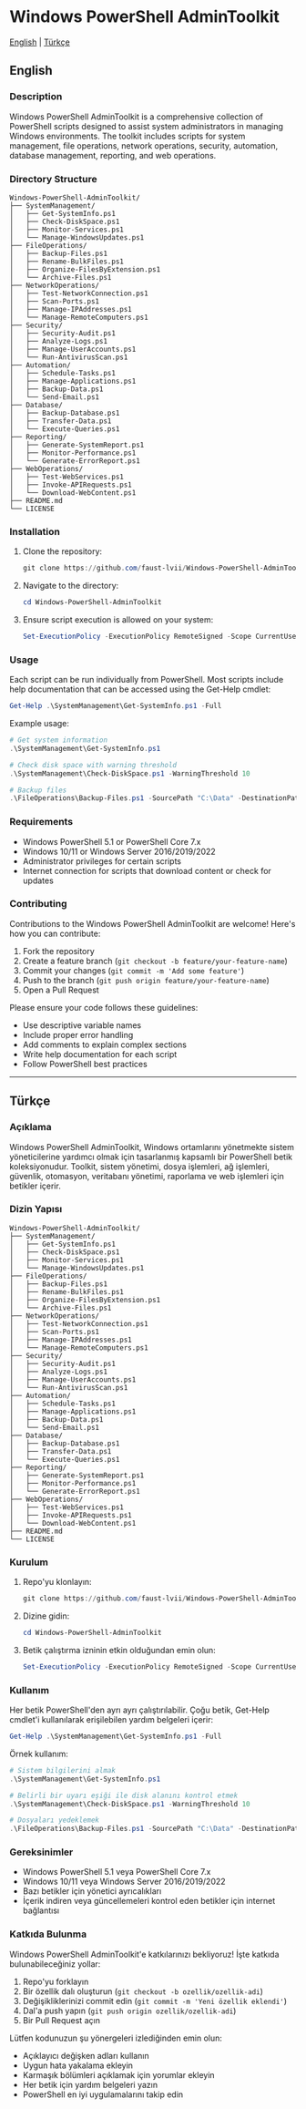 # Windows PowerShell AdminToolkit

[English](#english) | [Türkçe](#turkish)

<a name="english"></a>
## English

### Description
Windows PowerShell AdminToolkit is a comprehensive collection of PowerShell scripts designed to assist system administrators in managing Windows environments. The toolkit includes scripts for system management, file operations, network operations, security, automation, database management, reporting, and web operations.

### Directory Structure
```
Windows-PowerShell-AdminToolkit/
├── SystemManagement/
│   ├── Get-SystemInfo.ps1
│   ├── Check-DiskSpace.ps1
│   ├── Monitor-Services.ps1
│   └── Manage-WindowsUpdates.ps1
├── FileOperations/
│   ├── Backup-Files.ps1
│   ├── Rename-BulkFiles.ps1
│   ├── Organize-FilesByExtension.ps1
│   └── Archive-Files.ps1
├── NetworkOperations/
│   ├── Test-NetworkConnection.ps1
│   ├── Scan-Ports.ps1
│   ├── Manage-IPAddresses.ps1
│   └── Manage-RemoteComputers.ps1
├── Security/
│   ├── Security-Audit.ps1
│   ├── Analyze-Logs.ps1
│   ├── Manage-UserAccounts.ps1
│   └── Run-AntivirusScan.ps1
├── Automation/
│   ├── Schedule-Tasks.ps1
│   ├── Manage-Applications.ps1
│   ├── Backup-Data.ps1
│   └── Send-Email.ps1
├── Database/
│   ├── Backup-Database.ps1
│   ├── Transfer-Data.ps1
│   └── Execute-Queries.ps1
├── Reporting/
│   ├── Generate-SystemReport.ps1
│   ├── Monitor-Performance.ps1
│   └── Generate-ErrorReport.ps1
├── WebOperations/
│   ├── Test-WebServices.ps1
│   ├── Invoke-APIRequests.ps1
│   └── Download-WebContent.ps1
├── README.md
└── LICENSE
```

### Installation
1. Clone the repository:
   ```powershell
   git clone https://github.com/faust-lvii/Windows-PowerShell-AdminToolkit.git
   ```

2. Navigate to the directory:
   ```powershell
   cd Windows-PowerShell-AdminToolkit
   ```

3. Ensure script execution is allowed on your system:
   ```powershell
   Set-ExecutionPolicy -ExecutionPolicy RemoteSigned -Scope CurrentUser
   ```

### Usage
Each script can be run individually from PowerShell. Most scripts include help documentation that can be accessed using the Get-Help cmdlet:

```powershell
Get-Help .\SystemManagement\Get-SystemInfo.ps1 -Full
```

Example usage:
```powershell
# Get system information
.\SystemManagement\Get-SystemInfo.ps1

# Check disk space with warning threshold
.\SystemManagement\Check-DiskSpace.ps1 -WarningThreshold 10

# Backup files
.\FileOperations\Backup-Files.ps1 -SourcePath "C:\Data" -DestinationPath "D:\Backup"
```

### Requirements
- Windows PowerShell 5.1 or PowerShell Core 7.x
- Windows 10/11 or Windows Server 2016/2019/2022
- Administrator privileges for certain scripts
- Internet connection for scripts that download content or check for updates

### Contributing
Contributions to the Windows PowerShell AdminToolkit are welcome! Here's how you can contribute:

1. Fork the repository
2. Create a feature branch (`git checkout -b feature/your-feature-name`)
3. Commit your changes (`git commit -m 'Add some feature'`)
4. Push to the branch (`git push origin feature/your-feature-name`)
5. Open a Pull Request

Please ensure your code follows these guidelines:
- Use descriptive variable names
- Include proper error handling
- Add comments to explain complex sections
- Write help documentation for each script
- Follow PowerShell best practices

---

<a name="turkish"></a>
## Türkçe

### Açıklama
Windows PowerShell AdminToolkit, Windows ortamlarını yönetmekte sistem yöneticilerine yardımcı olmak için tasarlanmış kapsamlı bir PowerShell betik koleksiyonudur. Toolkit, sistem yönetimi, dosya işlemleri, ağ işlemleri, güvenlik, otomasyon, veritabanı yönetimi, raporlama ve web işlemleri için betikler içerir.

### Dizin Yapısı
```
Windows-PowerShell-AdminToolkit/
├── SystemManagement/
│   ├── Get-SystemInfo.ps1
│   ├── Check-DiskSpace.ps1
│   ├── Monitor-Services.ps1
│   └── Manage-WindowsUpdates.ps1
├── FileOperations/
│   ├── Backup-Files.ps1
│   ├── Rename-BulkFiles.ps1
│   ├── Organize-FilesByExtension.ps1
│   └── Archive-Files.ps1
├── NetworkOperations/
│   ├── Test-NetworkConnection.ps1
│   ├── Scan-Ports.ps1
│   ├── Manage-IPAddresses.ps1
│   └── Manage-RemoteComputers.ps1
├── Security/
│   ├── Security-Audit.ps1
│   ├── Analyze-Logs.ps1
│   ├── Manage-UserAccounts.ps1
│   └── Run-AntivirusScan.ps1
├── Automation/
│   ├── Schedule-Tasks.ps1
│   ├── Manage-Applications.ps1
│   ├── Backup-Data.ps1
│   └── Send-Email.ps1
├── Database/
│   ├── Backup-Database.ps1
│   ├── Transfer-Data.ps1
│   └── Execute-Queries.ps1
├── Reporting/
│   ├── Generate-SystemReport.ps1
│   ├── Monitor-Performance.ps1
│   └── Generate-ErrorReport.ps1
├── WebOperations/
│   ├── Test-WebServices.ps1
│   ├── Invoke-APIRequests.ps1
│   └── Download-WebContent.ps1
├── README.md
└── LICENSE
```

### Kurulum
1. Repo'yu klonlayın:
   ```powershell
   git clone https://github.com/faust-lvii/Windows-PowerShell-AdminToolkit.git
   ```

2. Dizine gidin:
   ```powershell
   cd Windows-PowerShell-AdminToolkit
   ```

3. Betik çalıştırma izninin etkin olduğundan emin olun:
   ```powershell
   Set-ExecutionPolicy -ExecutionPolicy RemoteSigned -Scope CurrentUser
   ```

### Kullanım
Her betik PowerShell'den ayrı ayrı çalıştırılabilir. Çoğu betik, Get-Help cmdlet'i kullanılarak erişilebilen yardım belgeleri içerir:

```powershell
Get-Help .\SystemManagement\Get-SystemInfo.ps1 -Full
```

Örnek kullanım:
```powershell
# Sistem bilgilerini almak
.\SystemManagement\Get-SystemInfo.ps1

# Belirli bir uyarı eşiği ile disk alanını kontrol etmek
.\SystemManagement\Check-DiskSpace.ps1 -WarningThreshold 10

# Dosyaları yedeklemek
.\FileOperations\Backup-Files.ps1 -SourcePath "C:\Data" -DestinationPath "D:\Backup"
```

### Gereksinimler
- Windows PowerShell 5.1 veya PowerShell Core 7.x
- Windows 10/11 veya Windows Server 2016/2019/2022
- Bazı betikler için yönetici ayrıcalıkları
- İçerik indiren veya güncellemeleri kontrol eden betikler için internet bağlantısı

### Katkıda Bulunma
Windows PowerShell AdminToolkit'e katkılarınızı bekliyoruz! İşte katkıda bulunabileceğiniz yollar:

1. Repo'yu forklayın
2. Bir özellik dalı oluşturun (`git checkout -b ozellik/ozellik-adi`)
3. Değişikliklerinizi commit edin (`git commit -m 'Yeni özellik eklendi'`)
4. Dal'a push yapın (`git push origin ozellik/ozellik-adi`)
5. Bir Pull Request açın

Lütfen kodunuzun şu yönergeleri izlediğinden emin olun:
- Açıklayıcı değişken adları kullanın
- Uygun hata yakalama ekleyin
- Karmaşık bölümleri açıklamak için yorumlar ekleyin
- Her betik için yardım belgeleri yazın
- PowerShell en iyi uygulamalarını takip edin

